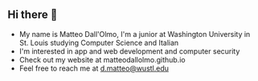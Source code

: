 ## Hi there 👋

- My name is Matteo Dall'Olmo, I'm a junior at Washington University in St. Louis studying Computer Science and Italian
- I'm interested in app and web development and computer security
- Check out my website at matteodallolmo.github.io
- Feel free to reach me at d.matteo@wustl.edu

<!--
**matteodallolmo/matteodallolmo** is a ✨ _special_ ✨ repository because its `README.md` (this file) appears on your GitHub profile.

Here are some ideas to get you started:

- 🔭 I’m currently working on ...
- 🌱 I’m currently learning ...
- 👯 I’m looking to collaborate on ...
- 🤔 I’m looking for help with ...
- 💬 Ask me about ...
- 📫 How to reach me: ...
- 😄 Pronouns: ...
- ⚡ Fun fact: ...
-->

